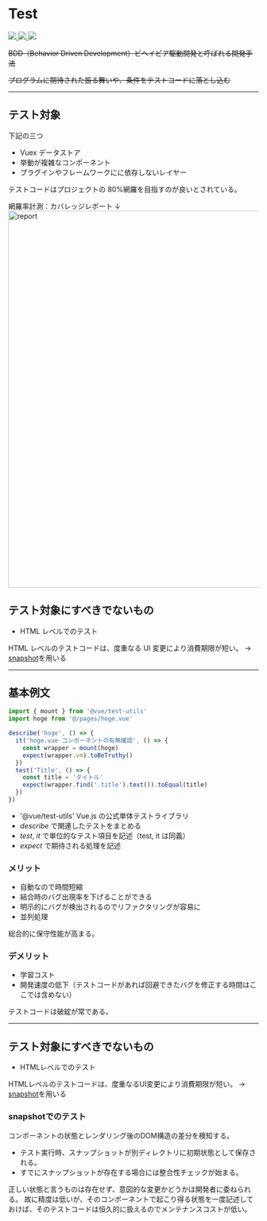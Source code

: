 # Test

<a href="https://jestjs.io/ja/">
  <img src="https://img.shields.io/badge/Jest-brightgreen">
</a>
<a href>
  <img src="https://img.shields.io/badge/Vue.js向けテストドキュメント-green">
</a>
<a href="https://www.npmtrends.com/jest-vs-ava-vs-mocha-vs-webdriverio">
  <img src="https://img.shields.io/badge/npm trends-darkblue">
</a>

~~BDD（Behavior Driven Development）ビヘイビア駆動開発と呼ばれる開発手法~~

~~プログラムに期待された振る舞いや、条件をテストコードに落とし込む~~

---

## テスト対象

下記の三つ

- Vuex データストア
- 挙動が複雑なコンポーネント
- プラグインやフレームワークにに依存しないレイヤー

テストコードはプロジェクトの 80%網羅を目指すのが良いとされている。

網羅率計測：カバレッジレポート ↓
<img width="759" alt="report" src="https://user-images.githubusercontent.com/38455912/104635370-2567ef00-56e5-11eb-9a7c-c4c047084873.png">

## テスト対象にすべきでないもの

- HTML レベルでのテスト

HTML レベルのテストコードは、度重なる UI 変更により消費期限が短い。
→ [snapshot](https://jestjs.io/docs/ja/snapshot-testing)を用いる

---

## 基本例文

```js
import { mount } from '@vue/test-utils'
import hoge from '@/pages/hoge.vue'

describe('hoge', () => {
  it('hoge.vue コンポーネントの有無確認', () => {
    const wrapper = mount(hoge)
    expect(wrapper.vm).toBeTruthy()
  })
  test('Title', () => {
    const title = 'タイトル'
    expect(wrapper.find('.title').text()).toEqual(title)
  })
})
```

- '@vue/test-utils' Vue.js の公式単体テストライブラリ
- _describe_ で関連したテストをまとめる
- _test_, _it_ で単位的なテスト項目を記述（test, it は同義）
- _expect_ で期待される処理を記述

### メリット

- 自動なので時間短縮
- 結合時のバグ出現率を下げることができる
- 明示的にバグが検出されるのでリファクタリングが容易に
- 並列処理

総合的に保守性能が高まる。

### デメリット

- 学習コスト
- 開発速度の低下（テストコードがあれば回避できたバグを修正する時間はここでは含めない）

テストコードは破綻が常である。

---

## テスト対象にすべきでないもの
- HTMLレベルでのテスト

HTMLレベルのテストコードは、度重なるUI変更により消費期限が短い。
→ [snapshot](https://jestjs.io/docs/ja/snapshot-testing)を用いる

### snapshotでのテスト
コンポーネントの状態とレンダリング後のDOM構造の差分を検知する。

- テスト実行時、スナップショットが別ディレクトリに初期状態として保存される。
- すでにスナップショットが存在する場合には整合性チェックが始まる。

正しい状態と言うものは存在せず、意図的な変更かどうかは開発者に委ねられる。
故に精度は低いが、そのコンポーネントで起こり得る状態を一度記述しておけば、そのテストコードは恒久的に扱えるのでメンテナンスコストが低い。
